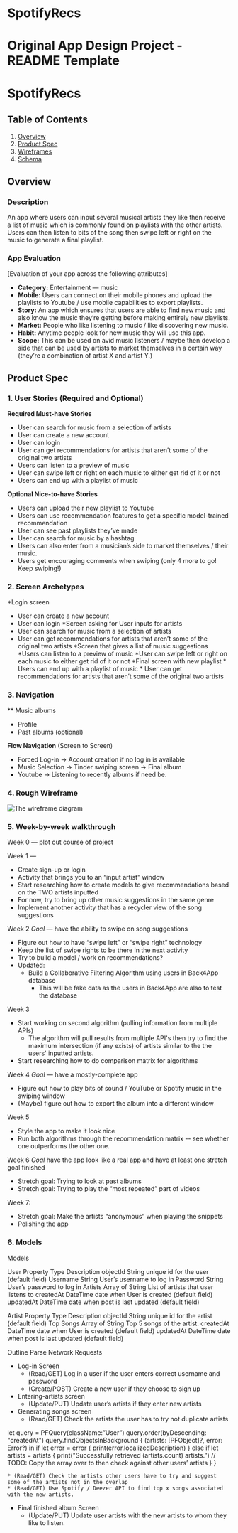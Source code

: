 # SpotifyRecs

Original App Design Project - README Template
===

# SpotifyRecs

## Table of Contents
1. [Overview](#Overview)
1. [Product Spec](#Product-Spec)
1. [Wireframes](#Wireframes)
2. [Schema](#Schema)

## Overview
### Description
An app where users can input several musical artists they like then receive a list of music which is commonly found on playlists with the other artists. Users can then listen to bits of the song then swipe left or right on the music to generate a final playlist.

### App Evaluation
[Evaluation of your app across the following attributes]
- **Category:**
Entertainment — music
- **Mobile:**
Users can connect on their mobile phones and upload the playlists to Youtube / use mobile capabilities to export playlists.
- **Story:**
An app which ensures that users are able to find new music and also know the music they’re getting before making entirely new playlists.
- **Market:**
People who like listening to music / like discovering new music.
- **Habit:**
Anytime people look for new music they will use this app.
- **Scope:**
This can be used on avid music listeners / maybe then develop a side that can be used by artists to market themselves in a certain way (they’re a combination of artist X and artist Y.)

## Product Spec

### 1. User Stories (Required and Optional)

**Required Must-have Stories**

* User can search for music from a selection of artists
* User can create a new account
* User can login
* User can get recommendations for artists that aren’t some of the original two artists
* Users can listen to a preview of music
* User can swipe left or right on each music to either get rid of it or not
* Users can end up with a playlist of music

**Optional Nice-to-have Stories**

* Users can upload their new playlist to Youtube
* Users can use recommendation features to get a specific model-trained recommendation
* User can see past playlists they’ve made
* User can search for music by a hashtag
* Users can also enter from a musician’s side to market themselves / their music.
* Users get encouraging comments when swiping (only 4 more to go! Keep swiping!)

### 2. Screen Archetypes

*Login screen
   * User can create a new account
   * User can login
*Screen asking for User inputs for artists
   * User can search for music from a selection of artists
   * User can get recommendations for artists that aren’t some of the original two artists
*Screen that gives a list of music suggestions
	*Users can listen to a preview of music
	*User can swipe left or right on each music to either get rid of it or not
*Final screen with new playlist
	* Users can end up with a playlist of music
	* User can get recommendations for artists that aren’t some of the original two artists

### 3. Navigation

** Music albums
* Profile
* Past albums (optional)

**Flow Navigation** (Screen to Screen)
* Forced Log-in -> Account creation if no log in is available
* Music Selection -> Tinder swiping screen -> Final album
* Youtube -> Listening to recently albums if need be.

### 4. Rough Wireframe
![The wireframe diagram](https://github.com/cstepin/CapstoneProject/blob/main/Capstone%20Project%20Wireframe.jpg)

### 5. Week-by-week walkthrough

Week 0 — plot out course of project

Week 1 — 
- Create sign-up or login
- Activity that brings you to an “input artist” window
- Start researching how to create models to give recommendations based on the TWO artists inputted
- For now, try to bring up other music suggestions in the same genre
- Implement another activity that has a recycler view of the song suggestions 

Week 2 *Goal* — have the ability to swipe on song suggestions
- Figure out how to have “swipe left” or “swipe right” technology
- Keep the list of swipe rights to be there in the next activity
- Try to build a model / work on recommendations?
- Updated:
	- Build a Collaborative Filtering Algorithm using users in Back4App database
		- This will be fake data as the users in Back4App are also to test the database

Week 3
- Start working on second algorithm (pulling information from multiple APIs)
	- The algorithm will pull results from multiple API's then try to find the maximum intersection (if any exists)
	of artists similar to the the users' inputted artists. 
- Start researching how to do comparison matrix for algorithms

Week 4 *Goal* — have a mostly-complete app
- Figure out how to play bits of sound / YouTube or Spotify music in the swiping window
- (Maybe) figure out how to export the album into a different window

Week 5
- Style the app to make it look nice
- Run both algorithms through the recommendation matrix -- see whether one outperforms the other one.

Week 6 *Goal* have the app look like a real app and have at least one stretch goal finished
- Stretch goal: Trying to look at past albums
- Stretch goal: Trying to play the “most repeated” part of videos

Week 7:
- Stretch goal: Make the artists “anonymous” when playing the snippets
- Polishing the app

### 6. Models


Models

User
Property	Type	Description
objectId	String	unique id for the user (default field)
Username           	String	User’s username to log in
Password	String	User’s password to log in
Artists	Array of String	List of artists that user listens to
createdAt	DateTime	date when User is created (default field)
updatedAt	DateTime	date when post is last updated (default field)

Artist
Property	Type	Description
objectId	String	unique id for the artist (default field)
Top Songs	Array of String	Top 5 songs of the artist.
createdAt	DateTime	date when User is created (default field)
updatedAt	DateTime	date when post is last updated (default field)

Outline Parse Network Requests

* Log-in Screen
    * (Read/GET) Log in a user if the user enters correct username and password
    * (Create/POST) Create a new user if they choose to sign up
* Entering-artists screen
    * (Update/PUT) Update user’s artists if they enter new artists
* Generating songs screen
    * (Read/GET) Check the artists the user has to try not duplicate artists

let query = PFQuery(className:”User”)
query.order(byDescending: "createdAt")
query.findObjectsInBackground { (artists: [PFObject]?, error: Error?) in
   if let error = error { 
      print(error.localizedDescription)
   } else if let artists = artists {
      print("Successfully retrieved \(artists.count) artists.”)
  // TODO: Copy the array over to then check against other users’ artists
   }
}

    * (Read/GET) Check the artists other users have to try and suggest some of the artists not in the overlap
    * (Read/GET) Use Spotify / Deezer API to find top x songs associated with the new artists.
* Final finished album Screen 
    * (Update/PUT) Update user artists with the new artists to whom they like to listen.

